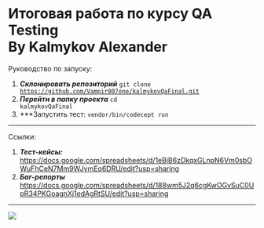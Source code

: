 # Итоговая работа по курсу QA Testing <br> By Kalmykov Alexander
Руководство по запуску:
1. ***Склонировать репозиторий*** <code>git clone https://github.com/Vampir007one/kalmykovQaFinal.git</code>
2. ***Перейти в папку проекта*** <code>cd kalmykovQaFinal</code>
3. ***Запустить тест: <code>vendor/bin/codecept run</code>
---
Ссылки:
1. ***Тест-кейсы:*** https://docs.google.com/spreadsheets/d/1eBiB6zDkqxGLnpN6Vm0sbOWuFhCeN7Mm9WJymEq6DRU/edit?usp=sharing
2. ***Баг-репорты*** https://docs.google.com/spreadsheets/d/188wm5J2q6cgKwOGvSuC0UpR34PKGoagnXj1edAgRtSU/edit?usp=sharing
---
<a href="https://asciinema.org/a/uq2zSrCwmAfEfxBkDj2FFHslZ" target="_blank"><img src="https://asciinema.org/a/uq2zSrCwmAfEfxBkDj2FFHslZ.svg" /></a>
